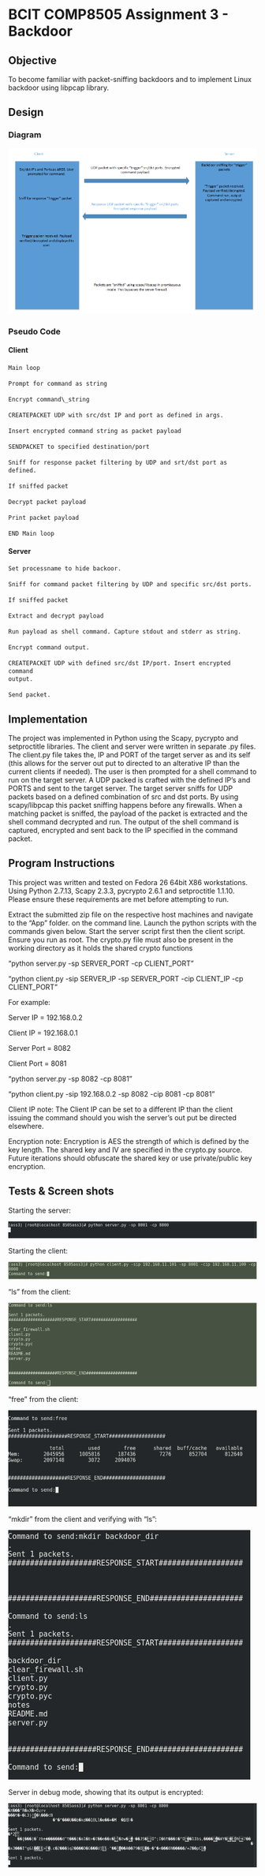 # BCIT COMP8505 Assignment 3 - Backdoor



## Objective 

To become familiar with packet-sniffing backdoors and to implement Linux
backdoor using libpcap library.

## Design



### Diagram

![](./media/diagram.png)

### Pseudo Code

#### Client
```
Main loop

Prompt for command as string

Encrypt command\_string

CREATEPACKET UDP with src/dst IP and port as defined in args.

Insert encrypted command string as packet payload

SENDPACKET to specified destination/port

Sniff for response packet filtering by UDP and srt/dst port as defined.

If sniffed packet

Decrypt packet payload

Print packet payload

END Main loop
```
#### Server
```
Set processname to hide backoor.

Sniff for command packet filtering by UDP and specific src/dst ports.

If sniffed packet

Extract and decrypt payload

Run payload as shell command. Capture stdout and stderr as string.

Encrypt command output.

CREATEPACKET UDP with defined src/dst IP/port. Insert encrypted command
output.

Send packet.
```
## Implementation

The project was implemented in Python using the Scapy, pycrypto and
setproctitle libraries. The client and server were written in separate
.py files. The client.py file takes the, IP and PORT of the target
server as and its self (this allows for the server out put to directed
to an alterative IP than the current clients if needed). The user is
then prompted for a shell command to run on the target server. A UDP
packed is crafted with the defined IP’s and PORTS and sent to the target
server. The target server sniffs for UDP packets based on a defined
combination of src and dst ports. By using scapy/libpcap this packet
sniffing happens before any firewalls. When a matching packet is
sniffed, the payload of the packet is extracted and the shell command
decrypted and run. The output of the shell command is captured,
encrypted and sent back to the IP specified in the command packet.

## Program Instructions

This project was written and tested on Fedora 26 64bit X86 workstations.
Using Python 2.7.13, Scapy 2.3.3, pycrypto 2.6.1 and setproctitle
1.1.10. Please ensure these requirements are met before attempting to
run.

Extract the submitted zip file on the respective host machines and
navigate to the “App” folder. on the command line. Launch the python
scripts with the commands given below. Start the server script first
then the client script. Ensure you run as root. The crypto.py file must
also be present in the working directory as it holds the shared crypto
functions

“python server.py -sp SERVER\_PORT -cp CLIENT\_PORT”

“python client.py -sip SERVER\_IP -sp SERVER\_PORT -cip CLIENT\_IP -cp
CLIENT\_PORT”

For example:

Server IP = 192.168.0.2

Client IP = 192.168.0.1

Server Port = 8082

Client Port = 8081

“python server.py -sp 8082 -cp 8081”

“python client.py -sip 192.168.0.2 -sp 8082 -cip 8081 -cp 8081”

Client IP note: The Client IP can be set to a different IP than the
client issuing the command should you wish the server’s out put be
directed elsewhere.

Encryption note: Encryption is AES the strength of which is defined by
the key length. The shared key and IV are specified in the crypto.py
source. Future iterations should obfuscate the shared key or use
private/public key encryption.

## Tests & Screen shots

Starting the server:

![](./media/image2.png)

Starting the client:

![](./media/image3.png)

“ls” from the client:

![](./media/image4.png)

“free” from the client:

![](./media/image5.png)

“mkdir” from the client and verifying with “ls”:

![](./media/image6.png)

Server in debug mode, showing that its output is encrypted:

![](./media/image7.png)
